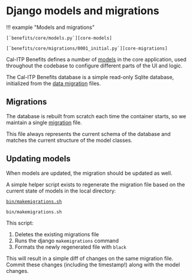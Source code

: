 # Django models and migrations

!!! example "Models and migrations"

    [`benefits/core/models.py`][core-models]

    [`benefits/core/migrations/0001_initial.py`][core-migrations]

Cal-ITP Benefits defines a number of [models][core-models] in the core application, used throughout the codebase to configure
different parts of the UI and logic.

The Cal-ITP Benefits database is a simple read-only Sqlite database, initialized from the [data migration](../configuration/data.md) files.

## Migrations

The database is rebuilt from scratch each time the container starts, so we maintain a single [migration][core-migrations] file.

This file always represents the current schema of the database and matches the current structure of the model classes.

## Updating models

When models are updated, the migration should be updated as well.

A simple helper script exists to regenerate the migration file based on the current state of models in the local directory:

[`bin/makemigrations.sh`][makemigrations]

```bash
bin/makemigrations.sh
```

This script:

1. Deletes the existing migrations file
1. Runs the django `makemigrations` command
1. Formats the newly regenerated file with `black`

This will result in a simple diff of changes on the same migration file. Commit these changes (including the timestamp!) along
with the model changes.

[core-models]: https://github.com/cal-itp/benefits/blob/dev/benefits/core/models.py
[core-migrations]: https://github.com/cal-itp/benefits/blob/dev/benefits/core/migrations/0001_initial.py
[makemigrations]: https://github.com/cal-itp/benefits/blob/dev/bin/makemigrations.sh
